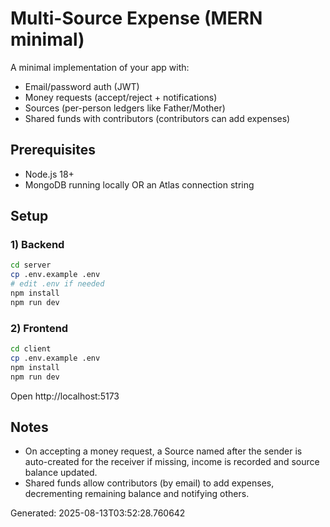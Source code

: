 # Multi-Source Expense (MERN minimal)

A minimal implementation of your app with:
- Email/password auth (JWT)
- Money requests (accept/reject + notifications)
- Sources (per-person ledgers like Father/Mother)
- Shared funds with contributors (contributors can add expenses)

## Prerequisites
- Node.js 18+
- MongoDB running locally OR an Atlas connection string

## Setup

### 1) Backend
```bash
cd server
cp .env.example .env
# edit .env if needed
npm install
npm run dev
```

### 2) Frontend
```bash
cd client
cp .env.example .env
npm install
npm run dev
```
Open http://localhost:5173

## Notes
- On accepting a money request, a Source named after the sender is auto-created for the receiver if missing, income is recorded and source balance updated.
- Shared funds allow contributors (by email) to add expenses, decrementing remaining balance and notifying others.

Generated: 2025-08-13T03:52:28.760642
